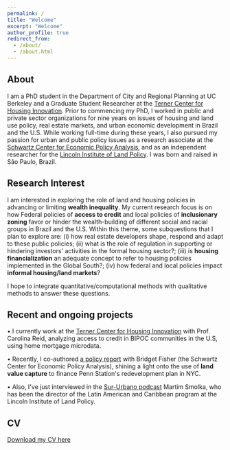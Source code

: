 ```yaml
---
permalink: /
title: "Welcome"
excerpt: "Welcome"
author_profile: true
redirect_from: 
  - /about/
  - /about.html
---
```

## About
I am a PhD student in the Department of City and Regional Planning at UC Berkeley and a Graduate Student Researcher at the [Terner Center for Housing Innovation](https://ternercenter.berkeley.edu/). Prior to commencing my PhD, I worked in public and private sector organizations for nine years on issues of housing and land use policy, real estate markets, and urban economic development in Brazil and the U.S. While working full-time during these years, I also pursued my passion for urban and public policy issues as a research associate at the [Schwartz Center for Economic Policy Analysis](https://www.economicpolicyresearch.org/), and as an independent researcher for the [Lincoln Institute of Land Policy](https://www.lincolninst.edu/). I was born and raised in São Paulo, Brazil.

## Research Interest
I am interested in exploring the role of land and housing policies in advancing or limiting **wealth inequality**. My current research focus is on how Federal policies of **access to credit** and local policies of **inclusionary zoning** favor or hinder the wealth-building of different social and racial groups in Brazil and the U.S. Within this theme, some subquestions that I plan to explore are: (i) how real estate developers shape, respond and adapt to these public policies; (ii) what is the role of regulation in supporting or hindering investors' activities in the formal housing sector?; (iii) is **housing financialization** an adequate concept to refer to housing policies implemented in the Global South?; (iv) how federal and local policies impact **informal housing/land markets**?

I hope to integrate quantitative/computational methods with qualitative methods to answer these questions.

## Recent and ongoing projects
 • I currently work at the [Terner Center for Housing Innovation](https://ternercenter.berkeley.edu/) with Prof. Carolina Reid, analyzing access to credit in BIPOC communities in the U.S, using home mortgage microdata.

 • Recently, I co-authored [a policy report](https://reinventalbany.org/wp-content/uploads/2022/07/Reinvent-Albany_SCEPA-Penn-Station-Redevelopment-Report-2022-July-12.pdf) with Bridget Fisher (the Schwartz Center for Economic Policy Analysis), shining a light onto the use of **land value capture** to finance Penn Station's redevelopment plan in NYC.

 • Also, I've just interviewed in the [Sur-Urbano podcast](https://open.spotify.com/episode/1hD093fkWBYB0S6f2h3epH) Martim Smolka, who has been the director of the Latin American and Caribbean program at the Lincoln Institute of Land Policy.

## CV
[Download my CV here](https://drive.google.com/file/d/1_Vs8G0DBFP1Rl-pIpTePzuPEj3olOU-C/view)
